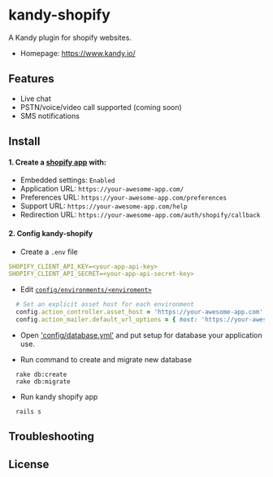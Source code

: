 # kandy-shopify
A Kandy plugin for shopify websites.
- Homepage: https://www.kandy.io/

## Features
- Live chat
- PSTN/voice/video call supported (coming soon)
- SMS notifications

## Install
#### 1. Create a [shopify app](https://developers.shopify.com/) with:
- Embedded settings: `Enabled`
- Application URL: `https://your-awesome-app.com/`
- Preferences URL: `https://your-awesome-app.com/preferences`
- Support URL: `https://your-awesome-app.com/help`
- Redirection URL: `https://your-awesome-app.com/auth/shopify/callback`

#### 2. Config kandy-shopify
- Create a `.env` file
```yml
SHOPIFY_CLIENT_API_KEY=<your-app-api-key>
SHOPIFY_CLIENT_API_SECRET=<your-app-api-secret-key>
```

- Edit [`config/environments/<enviroment>`](config/environments)
```rb
  # Set an explicit asset host for each environment
  config.action_controller.asset_host = 'https://your-awesome-app.com'
  config.action_mailer.default_url_options = { host: 'https://your-awesome-app.com', port: 443 }
```

- Open ['config/database.yml'](config/database.yml) and put setup for database your application use.

- Run command to create and migrate new database
```shell
  rake db:create
  rake db:migrate
```

- Run kandy shopify app
```shell
  rails s
```

## Troubleshooting
## License